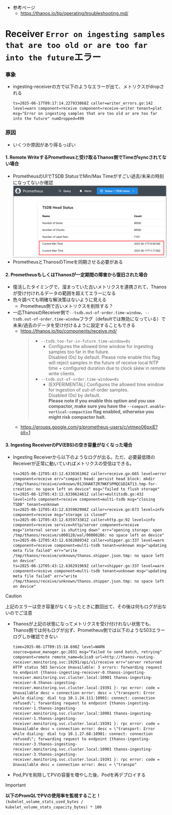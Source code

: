 - 参考ページ
  - https://thanos.io/tip/operating/troubleshooting.md/

# Receiver `Error on ingesting samples that are too old or are too far into the future`エラー

### 事象
- ingesting-receiverの方で以下のようなエラーが出て、メトリクスがdropされる  
  ```shell
  ts=2025-06-17T09:17:14.227933068Z caller=writer_errors.go:142 level=warn component=receive component=receive-writer tenant=plat msg="Error on ingesting samples that are too old or are too far into the future" numDropped=499
  ```
### 原因
- いくつか原因があり得るっぽい

#### 1. Remote WriteするPrometheusと受け取るThanos側でTimeがsyncされてない場合
- PrometheusのUIでTSDB StatusでMin/Max Timeがすごい過去/未来の時刻になってないか確認  
  ![](./image/prometheus_tsdb_time.png)
- PrometheusとThanosのTimeを同期させる必要がある

#### 2. PrometheusもしくはThanosが一定期間の障害から復旧された場合
- 復活したタイミングで、溜まっていた古いメトリクスを連携されて、Thanosが受け付けれるデータの範囲を超えてエラーになる
- 色々調べても明確な解決策はないように見える
  - Prometheus側で古いメトリクスを削除する？
- 一応ThanosのReceiver側で`--tsdb.out-of-order.time-window`、`--tsdb.out-of-order.time-window`フラグ（defaultでは無効になっている）で未来/過去のデータを受け付けるように設定することもできる
  - https://thanos.io/tip/components/receive.md/  
    > - `--tsdb.too-far-in-future.time-window=0s`  
    >   - Configures the allowed time window for ingesting samples too far in the future.  
    >   Disabled (0s) by default. Please note enable this flag will reject samples in the future of receive local NTP time + configured duration due to clock skew in remote write clients.
    > - `--tsdb.out-of-order.time-window=0s`
    >   - [EXPERIMENTAL] Configures the allowed time window for ingestion of out-of-order samples.  
    >     Disabled (0s) by default.  
    >     **Please note if you enable this option and you use compactor, make sure you have the `--compact.enable-vertical-compaction` flag enabled, otherwise you might risk compactor halt.**
  - https://groups.google.com/g/prometheus-users/c/vtmeo06pxiE?pli=1

#### 3. Ingesting ReceiverのPV(EBS)の空き容量がなくなった場合
- Ingesting Receiverから以下のようなログが出る。ただ、必要最低限のReceiverが正常に動いていればメトリクスの受信はできる。  
  ```shell
  ts=2025-06-12T05:43:12.633036106Z caller=receive.go:665 level=error component=receive err="compact head: persist head block: mkdir /tmp/thanos/receive/unknown/01JXHAKTZR7NKFSPMQCGD2AT13.tmp-for-creation: no space left on device" msg="failed to flush storage"
  ts=2025-06-12T05:43:12.633062461Z caller=multitsdb.go:432 level=info component=receive component=multi-tsdb msg="closing TSDB" tenant=unknown
  ts=2025-06-12T05:43:12.635902998Z caller=receive.go:673 level=info component=receive msg="storage is closed"
  ts=2025-06-12T05:43:12.635973381Z caller=http.go:92 level=info component=receive service=http/server component=receive msg="internal server is shutting down" err="opening storage: open /tmp/thanos/receive/s000128/wal/00000286: no space left on device"
  ts=2025-06-12T05:43:12.636208934Z caller=shipper.go:337 level=warn component=receive component=multi-tsdb tenant=unknown msg="updating meta file failed" err="write /tmp/thanos/receive/unknown/thanos.shipper.json.tmp: no space left on device"
  ts=2025-06-12T05:43:12.636291969Z caller=shipper.go:337 level=warn component=receive component=multi-tsdb tenant=unknown msg="updating meta file failed" err="write /tmp/thanos/receive/unknown/thanos.shipper.json.tmp: no space left on device"
  ```
> [!CAUTION]  
> 上記のエラーは空き容量がなくなったときに数回出て、その後は何もログが出ないのでご注意

- Thanosが上記の状態になってメトリクスを受け付けれない状態でも、Thanos側では何もログが出ず、Prometheus側では以下のような503エラーログしか確認できない  
  ```shell
  time=2025-06-17T09:15:18.698Z level=WARN source=queue_manager.go:2031 msg="Failed to send batch, retrying" component=remote remote_name=6c1ca9 url=http://thanos-routing-receiver.monitoring.svc:19291/api/v1/receive err="server returned HTTP status 503 Service Unavailable: 3 errors: forwarding request to endpoint {thanos-ingesting-receiver-0.thanos-ingesting-receiver.monitoring.svc.cluster.local:10901 thanos-ingesting-receiver-0.thanos-ingesting-receiver.monitoring.svc.cluster.local:19391 }: rpc error: code = Unavailable desc = connection error: desc = \"transport: Error while dialing: dial tcp 10.1.24.111:10901: connect: connection refused\"; forwarding request to endpoint {thanos-ingesting-receiver-1.thanos-ingesting-receiver.monitoring.svc.cluster.local:10901 thanos-ingesting-receiver-1.thanos-ingesting-receiver.monitoring.svc.cluster.local:19391 }: rpc error: code = Unavailable desc = connection error: desc = \"transport: Error while dialing: dial tcp 10.1.27.68:10901: connect: connection refused\"; forwarding request to endpoint {thanos-ingesting-receiver-3.thanos-ingesting-receiver.monitoring.svc.cluster.local:10901 thanos-ingesting-receiver-3.thanos-ingesting-receiver.monitoring.svc.cluster.local:19391 }: rpc error: code = Unavailable desc = connection error: desc = \"transpo"
  ```

- Pod,PVを削除してPVの容量を増やした後、Podを再デプロイする

> [!IMPORTANT]  
> **以下のPromQLでPVの使用率を監視すること！**  
> `(kubelet_volume_stats_used_bytes / kubelet_volume_stats_capacity_bytes) * 100`
